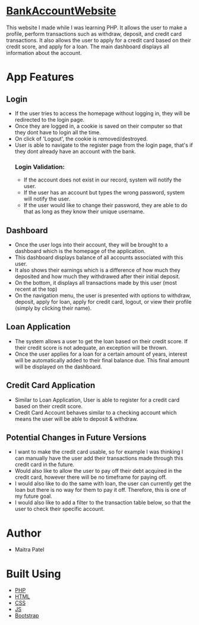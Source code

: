 # [BankAccountWebsite]
This website I made while I was learning PHP. It allows the user to make a profile, perform transactions such as withdraw, deposit, and credit card transactions. It also allows the user to apply for a credit card based on their credit score, and apply for a loan. The main dashboard displays all information about the account.

# App Features
  ## Login
  * If the user tries to access the homepage without logging in, they will be redirected to the login page. 
  * Once they are logged in, a cookie is saved on their computer so that they dont have to login all the time. 
  * On click of 'Logout', the cookie is removed/destroyed. 
  * User is able to navigate to the register page from the login page, that's if they dont already have an account with the bank. 
      ### Login Validation:
      * If the account does not exist in our record, system will notify the user. 
      * If the user has an account but types the wrong password, system will notify the user. 
      * If the user would like to change their password, they are able to do that as long as they know their unique username. 
  ## Dashboard
  * Once the user logs into their account, they will be brought to a dashboard which is the homepage of the application. 
  * This dashboard displays balance of all accounts associated with this user. 
  * It also shows their earnings which is a difference of how much they deposited and how much they withdrawed after their initial deposit. 
  * On the bottom, it displays all transactions made by this user (most recent at the top)
  * On the navigation menu, the user is presented with options to withdraw, deposit, apply for loan, apply for credit card, logout, or view their profile (simply by clicking their name).
  ## Loan Application
  * The system allows a user to get the loan based on their credit score. If their credit score is not adequate, an exception will be thrown. 
  * Once the user applies for a loan for a certain amount of years, interest will be automatically added to their final balance due. This final amount will be displayed on the dashboard. 
  
  ## Credit Card Application
  * Similar to Loan Application, User is able to register for a credit card based on their credit score.
  * Credit Card Account behaves similar to a checking account which means the user will be able to deposit & withdraw. 
  
  ## Potential Changes in Future Versions
  *  I want to make the credit card usable, so for example I was thinking I can manually have the user add their transactions made through this credit card in the future. 
  * Would also like to allow the user to pay off their debt acquired in the credit card, however there will be no timeframe for paying off. 
  * I would also like to do the same with loan, the user can currently get the loan but there is no way for them to pay it off. Therefore, this is one of my future goal. 
  * I would also like to add a filter to the transaction table below, so that the user to check their specific account. 

# Author
* Maitra Patel
# Built Using
* [PHP]
* [HTML]
* [CSS]
* [JS]
* [Bootstrap]


[PHP]: https://www.php.net/manual/en/install.php
[HTML]: https://developer.mozilla.org/en-US/docs/Web/HTML
[CSS]: https://developer.mozilla.org/en-US/docs/Web/CSS
[JS]: https://developer.mozilla.org/en-US/docs/Web/JavaScript
[Bootstrap]: https://getbootstrap.com/
[BankAccountWebsite]: https://mp-creates-bankmanagementapp.herokuapp.com/login.php
